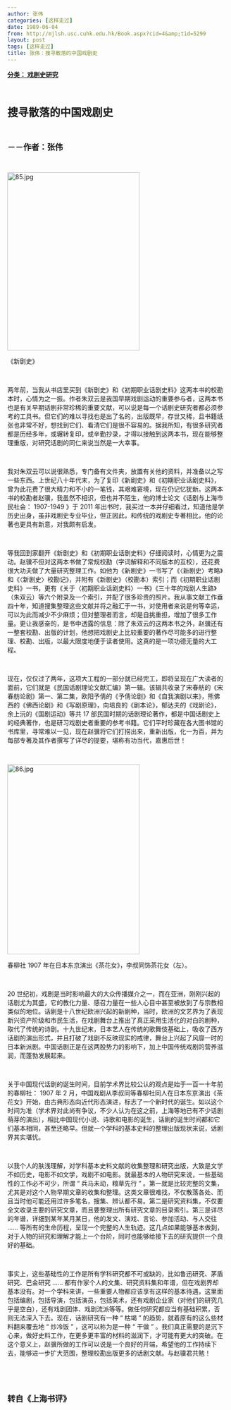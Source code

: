 ```yaml
---
author: 张伟
categories: [这样走过]
date: 1989-06-04
from: http://mjlsh.usc.cuhk.edu.hk/Book.aspx?cid=4&amp;tid=5299
layout: post
tags: [这样走过]
title: 张伟：搜寻散落的中国戏剧史
---
```


<div style="margin: 15px 10px 10px 0px;">
<div>
<span id="ctl00_ContentPlaceHolder1_chapter1_SubjectLabel" style="font-weight:bold;text-decoration:underline;">
   分类： 戏剧史研究
  </span>
</div>
<p class="p1">
<b>
<font size="5">
<span class="s1">
</span>
<br/>
</font>
</b>
</p>
<p class="p2">
<span class="s1">
<b>
<font size="5">
     搜寻散落的中国戏剧史
    </font>
</b>
</span>
</p>
<p class="p1">
<b>
<font size="4">
<span class="s1">
</span>
<br/>
</font>
</b>
</p>
<p class="p2">
<span class="s1">
<b>
<font size="4">
     －－作者：张伟
    </font>
</b>
</span>
</p>
<p class="p1">
<span class="s1">
</span>
<br/>
</p>
<p class="p3">
<span class="s1">
<img alt="85.jpg" border="0" height="404" src="http://mjlsh.usc.cuhk.edu.hk/medias/contents/5299/85.jpg" width="300"/>
</span>
</p>
<p class="p2">
<span class="s1">
   《新剧史》
  </span>
</p>
<p class="p1">
<span class="s1">
</span>
<br/>
</p>
<p class="p2">
<span class="s1">
   两年前，当我从书店里买到《新剧史》和《初期职业话剧史料》这两本书的校勘本时，心情为之一振。作者朱双云是我国早期戏剧运动的重要参与者，这两本书也是有关早期话剧非常珍稀的重要文献，可以说是每一个话剧史研究者都必须参考的工具书。但它们的难以寻找也是出了名的，出版既早，存世又稀，且书籍纸张也非常不好，想找到它们、看清它们是很不容易的。据我所知，有很多研究者都是历经多年，或辗转复印，或辛勤抄录，才得以接触到这两本书，现在能够整理重版，对研究话剧的同仁来说当然是一大幸事。
  </span>
</p>
<p class="p1">
<span class="s1">
</span>
<br/>
</p>
<p class="p2">
<span class="s1">
   我对朱双云可以说很熟悉，专门备有文件夹，放置有关他的资料，并准备以之写一些东西。上世纪八十年代末，为了复印《新剧史》和《初期职业话剧史料》，曾为此花费了很大精力和不小的一笔钱，其艰难窘境，现在仍记忆犹新。这两本书的校勘者赵骥，我虽然不相识，但也并不陌生，他的博士论文《话剧与上海市民社会：
  </span>
<span class="s2">
   1907-1949
  </span>
<span class="s1">
   》于
  </span>
<span class="s2">
   2011
  </span>
<span class="s1">
   年出书时，我买过一本并仔细看过，知道他是学历史出身，虽非戏剧史专业毕业，但正因此，和传统的戏剧史专著相比，他的论著也更具有新意，对我颇有启发。
  </span>
</p>
<p class="p1">
<span class="s1">
</span>
<br/>
</p>
<p class="p2">
<span class="s1">
   等我回到家翻开《新剧史》和《初期职业话剧史料》仔细阅读时，心情更为之震动。赵骥不但对这两本书做了常规校勘（字词解释和不同版本的互校），还花费很大功夫做了大量研究整理工作。如他为《新剧史》一书写了《〈新剧史〉考略》和《〈新剧史〉校勘记》，并附有《新剧史》（校勘本）索引；而《初期职业话剧史料》一书，更有《关于〈初期职业话剧史料〉一书》《三十年的戏剧人生路》（朱双云）等六个附录及一个索引，并配了很多珍贵的照片。我从事文献工作垂四十年，知道搜集整理这些文献并将之融汇于一书，对使用者来说是何等幸运，可以为此而减少不少麻烦；但对整理者而言，却是自挑重担，增加了很多工作量。更让我感奋的，是书中透露的信息：除了朱双云的这两本书之外，赵骥还有一整套校勘、出版的计划，他想把戏剧史上比较重要的著作尽可能多的进行整理、校勘、出版，以最大限度地便于读者使用。这真的是一项功德无量的大工程。
  </span>
</p>
<p class="p1">
<span class="s1">
</span>
<br/>
</p>
<p class="p2">
<span class="s1">
   现在，仅仅过了两年，这项大工程的一部分就已经完工，即将呈现在广大读者的面前，它们就是《民国话剧理论文献汇编》第一辑。该辑共收录了宋春舫的《宋春舫论剧》第一、第二集，欧阳予倩的《予倩论剧》和《自我演剧以来》，熊佛西的《佛西论剧》和《写剧原理》，向培良的《剧本论》，郁达夫的《戏剧论》，余上沅的《国剧运动》等共
  </span>
<span class="s2">
   17
  </span>
<span class="s1">
   部民国时期的话剧理论著作，都是中国话剧史上的经典著作，也是研习戏剧史者重要的参考书籍。它们平时珍藏在各大图书馆的书库里，寻常难以一见，现在赵骥将它们打捞出来，重新出版，化一为百，并为每部专著及其作者撰写了详尽的提要，堪称有功当代，嘉惠后世！
  </span>
</p>
<p class="p1">
<span class="s1">
</span>
<br/>
</p>
<p class="p3">
<span class="s1">
<img alt="86.jpg" border="0" height="431" src="http://mjlsh.usc.cuhk.edu.hk/medias/contents/5299/86.jpg" width="300"/>
</span>
</p>
<p class="p2">
<span class="s1">
   春柳社
  </span>
<span class="s2">
   1907
  </span>
<span class="s1">
   年在日本东京演出《茶花女》，李叔同饰茶花女（左）。
  </span>
</p>
<p class="p1">
<span class="s1">
</span>
<br/>
</p>
<p class="p2">
<span class="s2">
   20
  </span>
<span class="s1">
   世纪初，戏剧是当时影响最大的大众传播媒介之一，而在亚洲，刚刚兴起的话剧尤为其盛，它的教化力量、感召力量在一些人心目中甚至被放到了与宗教相类似的地位。话剧是十八世纪欧洲兴起的新剧种，当时，欧洲的文艺界为了表现新兴资产阶级和市民生活，在戏剧舞台上推出了真正采用生活化的对白的剧种，取代了传统的诗剧。十九世纪末，日本艺人在传统的歌舞伎基础上，吸收了西方话剧的演出形式，并且打破了戏剧不反映现实的戒律，舞台上兴起了风靡一时的日本新派剧。中国话剧正是在这两股势力的影响下，加上中国传统戏剧的营养滋润，而蓬勃发展起来。
  </span>
</p>
<p class="p1">
<span class="s1">
</span>
<br/>
</p>
<p class="p2">
<span class="s1">
   关于中国现代话剧的诞生时间，目前学术界比较公认的观点是始于一百一十年前的春柳社：
  </span>
<span class="s2">
   1907
  </span>
<span class="s1">
   年
  </span>
<span class="s2">
   2
  </span>
<span class="s1">
   月，中国戏剧从李叔同等春柳社同人在日本东京演出《茶花女》开始，由古典形态向近代形态演进，标志了一个新时代的诞生。如以这个时间为准（学术界对此尚有争议，不少人认为在这之前，上海等地已有不少话剧萌芽的演出），相比中国现代小说、诗歌和电影的诞生，话剧的诞生时间都和它们基本相同，甚至还略早。但就一个学科的基本史料的整理出版现状来说，话剧界其实堪忧。
  </span>
</p>
<p class="p1">
<span class="s1">
</span>
<br/>
</p>
<p class="p2">
<span class="s1">
   以我个人的肤浅理解，对学科基本史料文献的收集整理和研究出版，大致是文学不如历史，电影不如文学，戏剧不如电影。就最基本的人物研究来说，一些基础性的工作必不可少，所谓
  </span>
<span class="s2">
   “
  </span>
<span class="s1">
   兵马未动，粮草先行
  </span>
<span class="s2">
   ”
  </span>
<span class="s1">
   。第一就是比较完整的文集，尤其是对这个人物早期文章的收集和整理。这类文章很难找，不仅散落各处、而且当时他可能还用过许多笔名，搜集、辨认都不易。第二是研究资料集，不仅要全文收录主要的研究文章，而且要整理出所有研究文章的目录索引。第三是详尽的年谱，详细到某年某月某日，他的发文、演戏、言论、参加活动、与人交往
  </span>
<span class="s2">
   ……
  </span>
<span class="s1">
   等所有的生命历程，呈现一个完整的人生轨迹。这几点如果能够基本做到，对于人物的研究和理解才能上一个台阶，同时也能够给接下去的研究提供一个良好的基础。
  </span>
</p>
<p class="p1">
<span class="s1">
</span>
<br/>
</p>
<p class="p2">
<span class="s1">
   事实上，这些基础性的工作是所有学科研究都不可或缺的，比如鲁迅研究、茅盾研究、巴金研究
  </span>
<span class="s2">
   ……
  </span>
<span class="s1">
   都有作家个人的文集、研究资料集和年谱，但在戏剧界却基本没有。对一个学科来讲，一些重要人物都应该享有这样的基本待遇，这里面包括编剧，包括导演，包括演员，包括美术，还有戏剧企业家（对他们的研究几乎是空白），还有戏剧团体、戏剧流派等等。做任何研究都应当有基础积累，否则无法深入下去。现在，话剧研究有一种
  </span>
<span class="s2">
   “
  </span>
<span class="s1">
   枯竭
  </span>
<span class="s2">
   ”
  </span>
<span class="s1">
   的趋势，就着原有的这么些材料翻来覆去地
  </span>
<span class="s2">
   “
  </span>
<span class="s1">
   炒冷饭
  </span>
<span class="s2">
   ”
  </span>
<span class="s1">
   ，这可以称为是一种
  </span>
<span class="s2">
   “
  </span>
<span class="s1">
   干做
  </span>
<span class="s2">
   ”
  </span>
<span class="s1">
   。我们真正需要的是沉下心来，做好史料工作，在更多更丰富的材料的滋润下，才可能有更大的突破。在这个意义上，赵骥所做的工作可以说是一个良好的开端，希望他的工作持续下去，能够进一步扩大范围，整理校勘出版更多的话剧文献。与赵骥君共勉！
  </span>
</p>
<p class="p1">
<span class="s1">
</span>
<br/>
</p>
<p class="p1">
<b>
<font size="4">
<span class="s1">
</span>
<br/>
</font>
</b>
</p>
<p class="p2">
<span class="s1">
<b>
<font size="4">
     转自《上海书评》
    </font>
</b>
</span>
</p>
</div>
